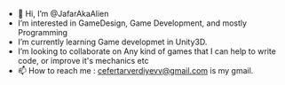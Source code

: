 - 👋 Hi, I’m @JafarAkaAlien
- I’m interested in GameDesign, Game Development, and mostly Programming
- I’m currently learning Game developmet in Unity3D. 
- I’m looking to collaborate on Any kind of games that I can help to write code, or improve it's mechanics etc
- 📫 How to reach me : cefertarverdiyevv@gmail.com is my gmail. 

<!---
JafarAkaAlien/JafarAkaAlien is a ✨ special ✨ repository because its `README.md` (this file) appears on your GitHub profile.
You can click the Preview link to take a look at your changes.
--->
